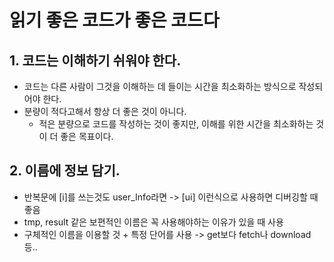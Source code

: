# 읽기 좋은 코드가 좋은 코드다

## 1. 코드는 이해하기 쉬워야 한다.

- 코드는 다른 사람이 그것을 이해하는 데 들이는 시간을 최소화하는 방식으로 작성되어야 한다.
- 분량이 적다고해서 항상 더 좋은 것이 아니다.
  - 적은 분량으로 코드를 작성하는 것이 좋지만, 이해를 위한 시간을 최소화하는 것이 더 좋은 목표이다.

## 2. 이름에 정보 담기.

- 반복문에 [i]를 쓰는것도 user_Info라면 -> [ui] 이런식으로 사용하면 디버깅할 때 좋음
- tmp, result 같은 보편적인 이름은 꼭 사용해야하는 이유가 있을 때 사용
- 구체적인 이름을 이용할 것 + 특정 단어를 사용 -> get보다 fetch나 download 등..

